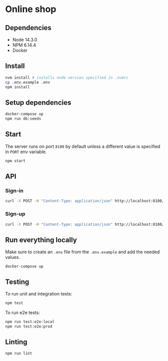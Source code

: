 # Online shop

## Dependencies

- Node 14.3.0
- NPM 6.14.4
- Docker

## Install

```sh
nvm install # installs node version specified in .nvmrc
cp .env.example .env
npm install
```

## Setup dependencies

```sh
docker-compose up
npm run db:seeds
```

## Start

The server runs on port `8100` by default unless a different value is specified in `PORT` env variable.

```sh
npm start
```

## API

### Sign-in
```sh
curl -X POST -H "Content-Type: application/json" http://localhost:8100/api/users/sign-in -d '{"email": "max.mustermann@xpto.com", "password": "12345" }'
```

### Sign-up
```sh
curl -X POST -H "Content-Type: application/json" http://localhost:8100/api/users/sign-up -d '{"email": "max.mustermann@xpto.com", "password": "12345" }'
```

## Run everything locally

Make sure to create an `.env` file from the `.env.example` and add the needed values.

```
docker-compose up
```

## Testing

To run unit and integration tests:

```sh
npm test
```

To run e2e tests:

```sh
npm run test:e2e:local
npm run test:e2e:prod
```

## Linting

```sh
npm run lint
```
